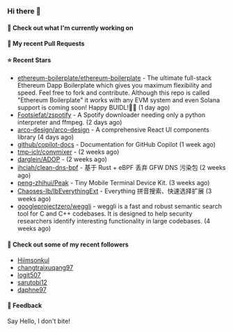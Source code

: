 ### Hi there 👋

#### 👷 Check out what I'm currently working on

#### 🔨 My recent Pull Requests


#### ⭐ Recent Stars

- [ethereum-boilerplate/ethereum-boilerplate](https://github.com/ethereum-boilerplate/ethereum-boilerplate) - The ultimate full-stack Ethereum Dapp Boilerplate which gives you maximum flexibility and speed. Feel free to fork and contribute. Although this repo is called &#34;Ethereum Boilerplate&#34; it works with any EVM system and even Solana support is coming soon!  Happy BUIDL!👷‍♂️ (1 day ago)
- [Footsiefat/zspotify](https://github.com/Footsiefat/zspotify) - A Spotify downloader needing only a python interpreter and ffmpeg. (2 days ago)
- [arco-design/arco-design](https://github.com/arco-design/arco-design) - A comprehensive React UI components library (4 days ago)
- [github/copilot-docs](https://github.com/github/copilot-docs) - Documentation for GitHub Copilot (1 week ago)
- [tmp-iclr/convmixer](https://github.com/tmp-iclr/convmixer) -  (2 weeks ago)
- [darglein/ADOP](https://github.com/darglein/ADOP) -  (2 weeks ago)
- [ihciah/clean-dns-bpf](https://github.com/ihciah/clean-dns-bpf) - 基于 Rust &#43; eBPF 丢弃 GFW DNS 污染包 (2 weeks ago)
- [peng-zhihui/Peak](https://github.com/peng-zhihui/Peak) - Tiny Mobile Terminal Device Kit. (3 weeks ago)
- [Chaoses-Ib/IbEverythingExt](https://github.com/Chaoses-Ib/IbEverythingExt) - Everything 拼音搜索、快速选择扩展 (3 weeks ago)
- [googleprojectzero/weggli](https://github.com/googleprojectzero/weggli) - weggli is a fast and robust semantic search tool for C and C&#43;&#43; codebases. It is designed to help security researchers identify interesting functionality in large codebases. (4 weeks ago)

#### 👯 Check out some of my recent followers

- [Hiimsonkul](https://github.com/Hiimsonkul)
- [changtraixuqang97](https://github.com/changtraixuqang97)
- [logit507](https://github.com/logit507)
- [sarutobi12](https://github.com/sarutobi12)
- [daphne97](https://github.com/daphne97)

#### 💬 Feedback

Say Hello, I don't bite!